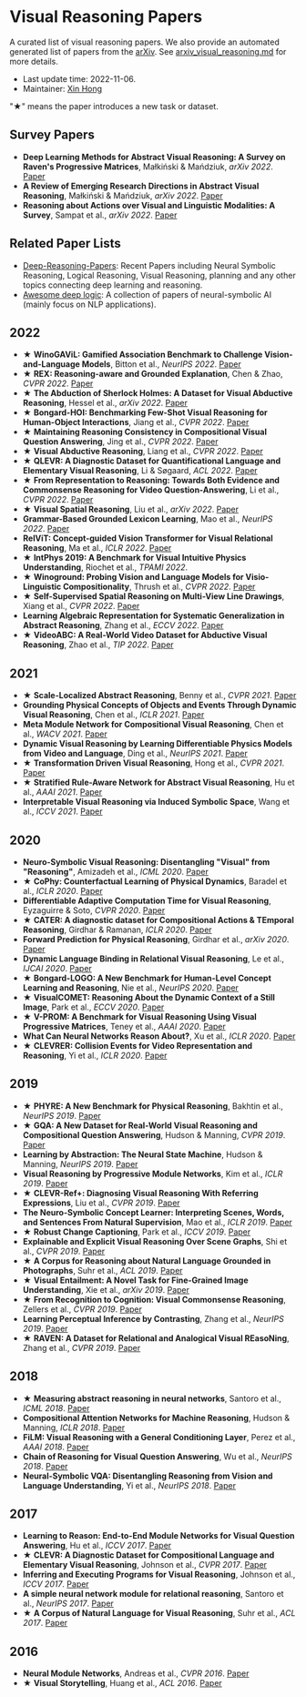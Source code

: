 # Visual Reasoning Papers

A curated list of visual reasoning papers. We also provide an automated generated list of papers from the [arXiv](https://arxiv.org/). See [arxiv_visual_reasoning.md](arxiv_visual_reasoning.md) for more details.

- Last update time: 2022-11-06.
- Maintainer: [Xin Hong](https://hongxin2019.github.io)

"★" means the paper introduces a new task or dataset.

## Survey Papers

- **Deep Learning Methods for Abstract Visual Reasoning: A Survey on Raven's Progressive Matrices**, Małkiński & Mańdziuk, *arXiv 2022*. [Paper](https://arxiv.org/abs/2201.12382)
- **A Review of Emerging Research Directions in Abstract Visual Reasoning**, Małkiński & Mańdziuk, *arXiv 2022*. [Paper](https://arxiv.org/abs/2202.10284)
- **Reasoning about Actions over Visual and Linguistic Modalities: A Survey**, Sampat et al., *arXiv 2022*. [Paper](https://arxiv.org/abs/2207.07568)


## Related Paper Lists

- [Deep-Reasoning-Papers](https://github.com/floodsung/Deep-Reasoning-Papers/): Recent Papers including Neural Symbolic Reasoning, Logical Reasoning, Visual Reasoning, planning and any other topics connecting deep learning and reasoning.
- [Awesome deep logic](https://github.com/ccclyu/awesome-deeplogic): A collection of papers of neural-symbolic AI (mainly focus on NLP applications).


## 2022
- ★ **WinoGAViL: Gamified Association Benchmark to Challenge Vision-and-Language Models**, Bitton et al., *NeurIPS 2022*. [Paper](https://openreview.net/forum?id=aJtVdI251Vv)
- ★ **REX: Reasoning-aware and Grounded Explanation**, Chen & Zhao, *CVPR 2022*. [Paper](https://ieeexplore.ieee.org/document/9879365/)
- ★ **The Abduction of Sherlock Holmes: A Dataset for Visual Abductive Reasoning**, Hessel et al., *arXiv 2022*. [Paper](https://arxiv.org/abs/2202.04800)
- ★ **Bongard-HOI: Benchmarking Few-Shot Visual Reasoning for Human-Object Interactions**, Jiang et al., *CVPR 2022*. [Paper](https://ieeexplore.ieee.org/document/9878697/)
- ★ **Maintaining Reasoning Consistency in Compositional Visual Question Answering**, Jing et al., *CVPR 2022*. [Paper](https://ieeexplore.ieee.org/document/9879826/)
- ★ **Visual Abductive Reasoning**, Liang et al., *CVPR 2022*. [Paper](https://ieeexplore.ieee.org/document/9880226/)
- ★ **QLEVR: A Diagnostic Dataset for Quantificational Language and Elementary Visual Reasoning**, Li & Søgaard, *ACL 2022*. [Paper](https://aclanthology.org/2022.findings-naacl.73)
- ★ **From Representation to Reasoning: Towards Both Evidence and Commonsense Reasoning for Video Question-Answering**, Li et al., *CVPR 2022*. [Paper](https://ieeexplore.ieee.org/document/9878800/)
- ★ **Visual Spatial Reasoning**, Liu et al., *arXiv 2022*. [Paper](https://arxiv.org/abs/2205.00363)
- **Grammar-Based Grounded Lexicon Learning**, Mao et al., *NeurIPS 2022*. [Paper](https://openreview.net/forum?id=iI6nkEZkOl)
- **RelViT: Concept-guided Vision Transformer for Visual Relational Reasoning**, Ma et al., *ICLR 2022*. [Paper](https://openreview.net/forum?id=afoV8W3-IYp)
- ★ **IntPhys 2019: A Benchmark for Visual Intuitive Physics Understanding**, Riochet et al., *TPAMI 2022*.
- ★ **Winoground: Probing Vision and Language Models for Visio-Linguistic Compositionality**, Thrush et al., *CVPR 2022*. [Paper](https://ieeexplore.ieee.org/document/9878945/)
- ★ **Self-Supervised Spatial Reasoning on Multi-View Line Drawings**, Xiang et al., *CVPR 2022*. [Paper](https://ieeexplore.ieee.org/document/9879170/)
- **Learning Algebraic Representation for Systematic Generalization in Abstract Reasoning**, Zhang et al., *ECCV 2022*. [Paper](https://link.springer.com/content/pdf/10.1007/978-3-031-19842-7_40.pdf)
- ★ **VideoABC: A Real-World Video Dataset for Abductive Visual Reasoning**, Zhao et al., *TIP 2022*. [Paper](https://ieeexplore.ieee.org/abstract/document/9893026)

## 2021
- ★ **Scale-Localized Abstract Reasoning**, Benny et al., *CVPR 2021*. [Paper](https://ieeexplore.ieee.org/document/9577474/)
- **Grounding Physical Concepts of Objects and Events Through Dynamic
Visual Reasoning**, Chen et al., *ICLR 2021*. [Paper](https://openreview.net/forum?id=bhCDO\_cEGCz)
- **Meta Module Network for Compositional Visual Reasoning**, Chen et al., *WACV 2021*. [Paper](https://ieeexplore.ieee.org/document/9423385/)
- **Dynamic Visual Reasoning by Learning Differentiable Physics Models from Video and Language**, Ding et al., *NeurIPS 2021*. [Paper](https://proceedings.neurips.cc/paper/2021/hash/07845cd9aefa6cde3f8926d25138a3a2-Abstract.html)
- ★ **Transformation Driven Visual Reasoning**, Hong et al., *CVPR 2021*. [Paper](https://ieeexplore.ieee.org/document/9578722/)
- ★ **Stratified Rule-Aware Network for Abstract Visual Reasoning**, Hu et al., *AAAI 2021*. [Paper](https://ojs.aaai.org/index.php/AAAI/article/view/16248)
- **Interpretable Visual Reasoning via Induced Symbolic Space**, Wang et al., *ICCV 2021*. [Paper](https://ieeexplore.ieee.org/document/9710153/)

## 2020
- **Neuro-Symbolic Visual Reasoning: Disentangling "Visual" from "Reasoning"**, Amizadeh et al., *ICML 2020*. [Paper](http://proceedings.mlr.press/v119/amizadeh20a.html)
- ★ **CoPhy: Counterfactual Learning of Physical Dynamics**, Baradel et al., *ICLR 2020*. [Paper](https://openreview.net/forum?id=SkeyppEFvS)
- **Differentiable Adaptive Computation Time for Visual Reasoning**, Eyzaguirre & Soto, *CVPR 2020*. [Paper](https://doi.org/10.1109/CVPR42600.2020.01283)
- ★ **CATER: A diagnostic dataset for Compositional Actions \& TEmporal
Reasoning**, Girdhar & Ramanan, *ICLR 2020*. [Paper](https://openreview.net/forum?id=HJgzt2VKPB)
- **Forward Prediction for Physical Reasoning**, Girdhar et al., *arXiv 2020*. [Paper](https://arxiv.org/abs/2006.10734)
- **Dynamic Language Binding in Relational Visual Reasoning**, Le et al., *IJCAI 2020*. [Paper](https://doi.org/10.24963/ijcai.2020/114)
- ★ **Bongard-LOGO: A New Benchmark for Human-Level Concept Learning and
Reasoning**, Nie et al., *NeurIPS 2020*. [Paper](https://proceedings.neurips.cc/paper/2020/hash/bf15e9bbff22c7719020f9df4badc20a-Abstract.html)
- ★ **VisualCOMET: Reasoning About the Dynamic Context of a Still Image**, Park et al., *ECCV 2020*. [Paper](https://doi.org/10.1007/978-3-030-58558-7_30)
- ★ **V-PROM: A Benchmark for Visual Reasoning Using Visual Progressive
Matrices**, Teney et al., *AAAI 2020*. [Paper](https://aaai.org/ojs/index.php/AAAI/article/view/6885)
- **What Can Neural Networks Reason About?**, Xu et al., *ICLR 2020*. [Paper](https://openreview.net/forum?id=rJxbJeHFPS)
- ★ **CLEVRER: Collision Events for Video Representation and Reasoning**, Yi et al., *ICLR 2020*. [Paper](https://openreview.net/forum?id=HkxYzANYDB)

## 2019
- ★ **PHYRE: A New Benchmark for Physical Reasoning**, Bakhtin et al., *NeurIPS 2019*. [Paper](https://proceedings.neurips.cc/paper/2019/hash/4191ef5f6c1576762869ac49281130c9-Abstract.html)
- ★ **GQA: A New Dataset for Real-World Visual Reasoning and Compositional
Question Answering**, Hudson & Manning, *CVPR 2019*. [Paper](http://openaccess.thecvf.com/content\_CVPR\_2019/html/Hudson\_GQA\_A\_New\_Dataset\_for\_Real-World\_Visual\_Reasoning\_and\_Compositional\_CVPR\_2019\_paper.html)
- **Learning by Abstraction: The Neural State Machine**, Hudson & Manning, *NeurIPS 2019*. [Paper](https://proceedings.neurips.cc/paper/2019/hash/c20a7ce2a627ba838cfbff082db35197-Abstract.html)
- **Visual Reasoning by Progressive Module Networks**, Kim et al., *ICLR 2019*. [Paper](https://openreview.net/forum?id=B1fpDsAqt7)
- ★ **CLEVR-Ref+: Diagnosing Visual Reasoning With Referring Expressions**, Liu et al., *CVPR 2019*. [Paper](http://openaccess.thecvf.com/content\_CVPR\_2019/html/Liu\_CLEVR-Ref\_Diagnosing\_Visual\_Reasoning\_With\_Referring\_Expressions\_CVPR\_2019\_paper.html)
- **The Neuro-Symbolic Concept Learner: Interpreting Scenes, Words, and
Sentences From Natural Supervision**, Mao et al., *ICLR 2019*. [Paper](https://openreview.net/forum?id=rJgMlhRctm)
- ★ **Robust Change Captioning**, Park et al., *ICCV 2019*. [Paper](https://doi.org/10.1109/ICCV.2019.00472)
- **Explainable and Explicit Visual Reasoning Over Scene Graphs**, Shi et al., *CVPR 2019*. [Paper](http://openaccess.thecvf.com/content\_CVPR\_2019/html/Shi\_Explainable\_and\_Explicit\_Visual\_Reasoning\_Over\_Scene\_Graphs\_CVPR\_2019\_paper.html)
- ★ **A Corpus for Reasoning about Natural Language Grounded in Photographs**, Suhr et al., *ACL 2019*. [Paper](https://aclanthology.org/P19-1644)
- ★ **Visual Entailment: A Novel Task for Fine-Grained Image Understanding**, Xie et al., *arXiv 2019*. [Paper](https://arxiv.org/abs/1901.06706)
- ★ **From Recognition to Cognition: Visual Commonsense Reasoning**, Zellers et al., *CVPR 2019*. [Paper](http://openaccess.thecvf.com/content\_CVPR\_2019/html/Zellers\_From\_Recognition\_to\_Cognition\_Visual\_Commonsense\_Reasoning\_CVPR\_2019\_paper.html)
- **Learning Perceptual Inference by Contrasting**, Zhang et al., *NeurIPS 2019*. [Paper](https://proceedings.neurips.cc/paper/2019/hash/6766aa2750c19aad2fa1b32f36ed4aee-Abstract.html)
- ★ **RAVEN: A Dataset for Relational and Analogical Visual REasoNing**, Zhang et al., *CVPR 2019*. [Paper](http://openaccess.thecvf.com/content\_CVPR\_2019/html/Zhang\_RAVEN\_A\_Dataset\_for\_Relational\_and\_Analogical\_Visual\_REasoNing\_CVPR\_2019\_paper.html)

## 2018
- ★ **Measuring abstract reasoning in neural networks**, Santoro et al., *ICML 2018*. [Paper](http://proceedings.mlr.press/v80/santoro18a.html)
- **Compositional Attention Networks for Machine Reasoning**, Hudson & Manning, *ICLR 2018*. [Paper](https://openreview.net/forum?id=S1Euwz-Rb)
- **FiLM: Visual Reasoning with a General Conditioning Layer**, Perez et al., *AAAI 2018*. [Paper](https://www.aaai.org/ocs/index.php/AAAI/AAAI18/paper/view/16528)
- **Chain of Reasoning for Visual Question Answering**, Wu et al., *NeurIPS 2018*. [Paper](https://proceedings.neurips.cc/paper/2018/hash/31fefc0e570cb3860f2a6d4b38c6490d-Abstract.html)
- **Neural-Symbolic VQA: Disentangling Reasoning from Vision and Language
Understanding**, Yi et al., *NeurIPS 2018*. [Paper](https://proceedings.neurips.cc/paper/2018/hash/5e388103a391daabe3de1d76a6739ccd-Abstract.html)

## 2017
- **Learning to Reason: End-to-End Module Networks for Visual Question
Answering**, Hu et al., *ICCV 2017*. [Paper](https://doi.org/10.1109/ICCV.2017.93)
- ★ **CLEVR: A Diagnostic Dataset for Compositional Language and Elementary
Visual Reasoning**, Johnson et al., *CVPR 2017*. [Paper](https://doi.org/10.1109/CVPR.2017.215)
- **Inferring and Executing Programs for Visual Reasoning**, Johnson et al., *ICCV 2017*. [Paper](https://doi.org/10.1109/ICCV.2017.325)
- **A simple neural network module for relational reasoning**, Santoro et al., *NeurIPS 2017*. [Paper](https://proceedings.neurips.cc/paper/2017/hash/e6acf4b0f69f6f6e60e9a815938aa1ff-Abstract.html)
- ★ **A Corpus of Natural Language for Visual Reasoning**, Suhr et al., *ACL 2017*. [Paper](https://aclanthology.org/P17-2034)

## 2016
- **Neural Module Networks**, Andreas et al., *CVPR 2016*. [Paper](https://doi.org/10.1109/CVPR.2016.12)
- ★ **Visual Storytelling**, Huang et al., *ACL 2016*. [Paper](https://aclanthology.org/N16-1147)

<!-- BEGIN ENTRIES -->
<!-- ## Composotional Visual Reasoning

- ★ **CLEVR: A Diagnostic Dataset for Compositional Language and Elementary
Visual Reasoning**, Johnson et al., *CVPR 2017*. [Paper](https://doi.org/10.1109/CVPR.2017.215)
- ★ **GQA: A New Dataset for Real-World Visual Reasoning and Compositional
Question Answering**, Hudson & Manning, *CVPR 2019*. [Paper](http://openaccess.thecvf.com/content\_CVPR\_2019/html/Hudson\_GQA\_A\_New\_Dataset\_for\_Real-World\_Visual\_Reasoning\_and\_Compositional\_CVPR\_2019\_paper.html)

## Commonsense Visual Reasoning

- ★ **From Recognition to Cognition: Visual Commonsense Reasoning**, Zellers et al., *CVPR 2019*. [Paper](http://openaccess.thecvf.com/content\_CVPR\_2019/html/Zellers\_From\_Recognition\_to\_Cognition\_Visual\_Commonsense\_Reasoning\_CVPR\_2019\_paper.html)
- ★ **The Abduction of Sherlock Holmes: A Dataset for Visual Abductive Reasoning**, Hessel et al., *arXiv 2022*. [Paper](https://arxiv.org/abs/2202.04800)

## Abstract Visual Reasoning

- ★ **RAVEN: A Dataset for Relational and Analogical Visual REasoNing**, Zhang et al., *CVPR 2019*. [Paper](http://openaccess.thecvf.com/content\_CVPR\_2019/html/Zhang\_RAVEN\_A\_Dataset\_for\_Relational\_and\_Analogical\_Visual\_REasoNing\_CVPR\_2019\_paper.html)
- ★ **V-PROM: A Benchmark for Visual Reasoning Using Visual Progressive
Matrices**, Teney et al., *AAAI 2020*. [Paper](https://aaai.org/ojs/index.php/AAAI/article/view/6885)

## Physical Reasoning
- ★ **PHYRE: A New Benchmark for Physical Reasoning**, Bakhtin et al., *NeurIPS 2019*. [Paper](https://proceedings.neurips.cc/paper/2019/hash/4191ef5f6c1576762869ac49281130c9-Abstract.html)
- ★ **IntPhys 2019: A Benchmark for Visual Intuitive Physics Understanding**, Riochet et al., *TPAMI 2022*.
- ★ **CATER: A diagnostic dataset for Compositional Actions \& TEmporal
Reasoning**, Girdhar & Ramanan, *ICLR 2020*. [Paper](https://openreview.net/forum?id=HJgzt2VKPB)

## Transformation Visual Reasoning

- parkRobustChangeCaptioning2019
- ★ **Transformation Driven Visual Reasoning**, Hong et al., *CVPR 2021*. [Paper](https://ieeexplore.ieee.org/document/9578722/)
- liangVisualAbductiveReasoning2022 -->
<!-- END ENTRIES -->